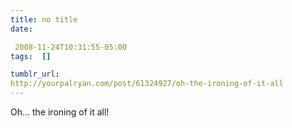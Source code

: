 ```yaml
---
title: no title
date:

 2008-11-24T10:31:55-05:00 
tags:  []

tumblr_url:
http://yourpalryan.com/post/61324927/oh-the-ironing-of-it-all
---
```


Oh... the ironing of it all!
